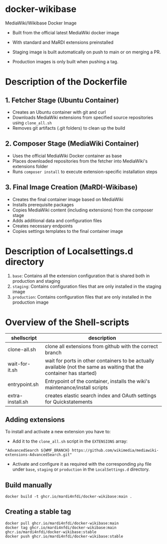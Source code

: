 # docker-wikibase
MediaWiki/Wikibase Docker Image 
* Built from the official latest MediaWiki docker image
* With standard and MaRDI extensions preinstalled

* Staging image is built automatically on push to main or on merging a PR.
* Production images is only built when pushing a tag.

# Description of the Dockerfile

## 1. Fetcher Stage (Ubuntu Container)
- Creates an Ubuntu container with git and curl
- Downloads MediaWiki extensions from specified source repositories using `clone_all.sh`
- Removes git artifacts (.git folders) to clean up the build

## 2. Composer Stage (MediaWiki Container)
- Uses the official MediaWiki Docker container as base
- Places downloaded repositories from the fetcher into MediaWiki's extensions folder
- Runs `composer install` to execute extension-specific installation steps

## 3. Final Image Creation (MaRDI-Wikibase)
- Creates the final container image based on MediaWiki
- Installs prerequisite packages
- Copies MediaWiki content (including extensions) from the composer stage
- Adds additional data and configuration files
- Creates necessary endpoints
- Copies settings templates to the final container image

# Description of Localsettings.d directory

  1. `base`: Contains all the extension configuration that is shared both in production and staging
  2. `staging`: Contains configuration files that are only installed in the staging image
  2. `production`: Contains configuration files that are only installed in the production image

# Overview of the Shell-scripts 

|shellscript  | description                                      |
| ----------- | ------------------------------------------------ |
|clone-all.sh|clone all extensions from github with the correct branch|
|wait-for-it.sh|wait for ports in other containers to be actually available (not the same as waiting that the container has started)|
|entrypoint.sh|Entrypoint of the container, installs the wiki's maintenance/install scripts|
|extra-install.sh|creates elastic search index and OAuth settings for Quickstatements|

## Adding extensions
To install and activate a new extension you have to:
* Add it to the `clone_all.sh` script in the `EXTENSIONS` array:

`"AdvancedSearch ${WMF_BRANCH} https://github.com/wikimedia/mediawiki-extensions-AdvancedSearch.git"`

* Activate and configure it as required with the corresponding `php` file under `base`, `staging` or `production` in the `LocalSettings.d` directory.

## Build manually

`docker build -t ghcr.io/mardi4nfdi/docker-wikibase:main .`

## Creating a stable tag

```
docker pull ghcr.io/mardi4nfdi/docker-wikibase:main
docker tag ghcr.io/mardi4nfdi/docker-wikibase:main ghcr.io/mardi4nfdi/docker-wikibase:stable
docker push ghcr.io/mardi4nfdi/docker-wikibase:stable
